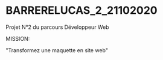 # BARRERELUCAS_2_21102020

Projet N°2 du parcours Développeur Web

MISSION:

"Transformez une maquette en site web"
